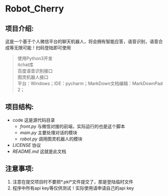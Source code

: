 # Robot_Cherry

## 项目介绍:</br>

这是一个基于个人微信平台的聊天机器人，将会拥有智能应答，语音识别，语音合成等无限可能！扫码登陆即可使用

> 使用Python3开发</br>
> itchat库</br>
> 百度语音识别接口</br>
> 图灵机器人接口</br>
> 平台：Windows；IDE：pycharm；MarkDown文档编辑：MarkDownPad 2；</br>

## 项目结构:</br>

- code	这是源代码目录
	- *front.py* 与微信对接的前端，实际运行的也是这个脚本
	- *main.py* 主要处理对话的模块
	- *robot.py* 调用图灵机器人的模块
- *LICENSE*	协议
- *README.md*	这就是此文档

## 注意事项:</br>

1. 注意在提交项目时不要把*.pkl*文件提交了，那是登陆临时文件</br>
2. 程序中所有api key等仅供测试！实际使用请申请自己的api key</br>